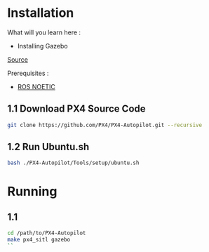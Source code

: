 # Installation

What will you learn here :
* Installing Gazebo

[Source](https://docs.px4.io/main/en/simulation/gazebo.html)

Prerequisites :
* [ROS NOETIC](INSTALASI_ROS_NOETIC.md)

## 1.1 Download PX4 Source Code

```sh
git clone https://github.com/PX4/PX4-Autopilot.git --recursive
```

## 1.2 Run Ubuntu.sh

```sh
bash ./PX4-Autopilot/Tools/setup/ubuntu.sh
```

# Running

## 1.1 

```sh
cd /path/to/PX4-Autopilot
make px4_sitl gazebo
``
